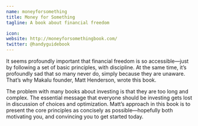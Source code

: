```yaml
---
name: moneyforsomething
title: Money for Something
tagline: A book about financial freedom

icon: 
website: http://moneyforsomethingbook.com/
twitter: @handyguidebook
---
```


It seems profoundly important that financial freedom is so accessible—just by following a set of basic principles, with discipline. At the same time, it’s profoundly sad that so many never do, simply because they are unaware. That’s why Makalu founder, Matt Henderson, wrote this book.

The problem with many books about investing is that they are too long and complex. The essential message that everyone should be investing gets lost in discussion of choices and optimization. Matt’s approach in this book is to present the core principles as concisely as possible—hopefully both motivating you, and convincing you to get started today.
